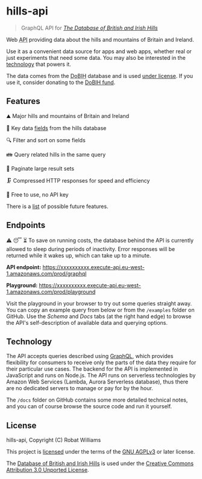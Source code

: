 # hills-api

> GraphQL API for [_The Database of British and Irish Hills_](http://www.hills-database.co.uk/)

Web <abbr title="Application Programming Interface">API</abbr> providing data about the hills and mountains of Britain and Ireland.

Use it as a convenient data source for apps and web apps, whether real or just experiments that need some data. You may also be interested in the [technology](#technology) that powers it.

The data comes from the <abbr title="Database of British and Irish Hills">DoBIH</abbr> database and is used [under license](#license). If you use it, consider donating to the [DoBIH fund](http://www.hills-database.co.uk/downloads.html).

## Features

⛰️ Major hills and mountains of Britain and Ireland

📝 Key data [fields](docs/fields-hills-database.md) from the hills database

🔍 Filter and sort on some fields

👪 Query related hills in the same query

🚚 Paginate large result sets

🗜️ Compressed HTTP responses for speed and efficiency

👐 Free to use, no API key

There is a [list](docs/backlog.md) of possible future features.

## Endpoints

⚠️ 😴 ⏳ To save on running costs, the database behind the API is currently allowed to sleep during periods of inactivity. Error responses will be returned while it wakes up, which can take up to a minute.

**API endpoint:** https://xxxxxxxxxx.execute-api.eu-west-1.amazonaws.com/prod/graphql

**Playground:** https://xxxxxxxxxx.execute-api.eu-west-1.amazonaws.com/prod/playground

Visit the playground in your browser to try out some queries straight away. You can copy an example query from below or from the `/examples` folder on GitHub. Use the _Schema_ and _Docs_ tabs (at the right hand edge) to browse the API's self-description of available data and querying options.

## Technology

The API accepts queries described using [GraphQL](https://graphql.org/), which provides flexibility for consumers to receive only the parts of the data they require for their particular use cases. The backend for the API is implemented in JavaScript and runs on Node.js. The API runs on serverless technologies by Amazon Web Services (Lambda, Aurora Serverless database), thus there are no dedicated servers to manage or pay for by the hour.

The `/docs` folder on GitHub contains some more detailed technical notes, and you can of course browse the source code and run it yourself.

## License

hills-api, Copyright (C) Robat Williams

This project is [licensed](LICENSE.txt) under the terms of the [GNU AGPLv3](https://choosealicense.com/licenses/agpl-3.0/) or later license.

The [Database of British and Irish Hills](http://www.hills-database.co.uk/) is used under the [Creative Commons Attribution 3.0 Unported License](http://creativecommons.org/licenses/by/3.0/deed.en_GB).
